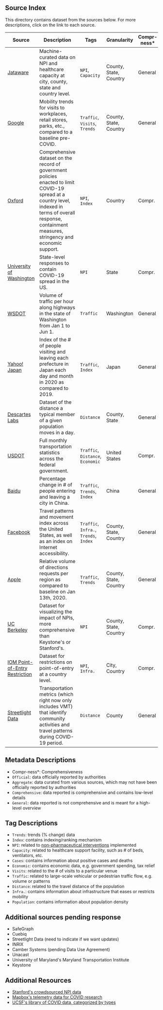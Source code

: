 ## Source Index
This directory contains dataset from the sources below. For more descriptions, click on the link to each source.

| Source | Description | Tags | Granularity | Compr-ness* | Source Type | Last Updated |
|-|-|-|-|-|-|-|
| [Jataware](https://github.com/jataware/covid-19-data) | Machine-curated data on NPI and healthcare capacity at city, county, state and country level. | `NPI`, `Capacity` | County, State, Country | General | Aggregate | - |
| [Google](https://www.google.com/covid19/mobility/) | Mobility trends for visits to workplaces, retail stores, parks, etc., compared to a baseline pre-COVID. | `Traffic`, `Visits`, `Trends` | County, State, Country | General | Aggregate | 05/25/2020 |
| [Oxford](https://github.com/OxCGRT/covid-policy-tracker) | Comprehensive dataset on the record of government policies enacted to limit COVID-19 spread at a country level, indexed in terms of overall response, containment measures, stringency and economic support. | `NPI`, `Index` | Country | Compr. | Official | - |
| [University of Washington](https://github.com/COVID19StatePolicy/SocialDistancing) | State-level responses to contain COVID-19 spread in the US. | `NPI` | State | Compr. | Official | - |
| [WSDOT](https://tracflow.wsdot.wa.gov/contourdata/brainscan) | Volume of traffic per hour along highways in the state of Washington from Jan 1 to Jun 1. | `Traffic` | Washington | General | Official | 06/01/2020 |
| [Yahoo! Japan](https://ds.yahoo.co.jp/report/) | Index of the # of people visiting and leaving each prefecture in Japan each day and month in 2020 as compared to 2019. | `Traffic`, `Index` | Japan | General | Aggregate | 06/01/2020 |
| [Descartes Labs](https://github.com/descarteslabs/DL-COVID-19) | Dataset of the distance a typical member of a given population moves in a day. | `Distance` | County, State | General | Aggregate | - |
| [USDOT](https://datahub.transportation.gov/Research-and-Statistics/Monthly-Transportation-Statistics/crem-w557) | Full monthly transportation statistics across the federal government. | `Traffic`, `Distance`, `Economic` | United States | Compr. | Official | 06/03/2020 |
| [Baidu](https://dataverse.harvard.edu/dataset.xhtml?persistentId=doi:10.7910/DVN/FAEZIO&version=16.1) | Percentage change in # of people entering and leaving a city in China. | `Traffic`, `Trends`, `Index` | China | General | Aggregate | 05/03/2020 |
| [Facebook](https://dataforgood.fb.com/) | Travel patterns and movement index across the United States, as well as an index on Internet accessibility. | `Traffic`, `Infra.`, `Trends`, `Index` | County, State, Country | General | Aggregate | 06/03/2020 |
| [Apple](https://www.apple.com/covid19/mobility) | Relative volume of directions requests per region as compared to baseline on Jan 13th, 2020. | `Traffic`, `Trends` | County, State, Country | General | Aggregate | 06/02/2020 |
| [UC Berkeley](https://covidvis.berkeley.edu/) | Dataset for visualizing the impact of NPIs, more comprehensive than Keystone's or Stanford's. | `NPI` | County, State, Country | Compr. | Aggregate | - |
| [IOM Point-of-Entry Restriction](https://data.humdata.org/dataset/country-point-of-entry-mobility-restriction-covid-19-iom-dtm) | Dataset for restrictions on point-of-entry at a country level. | `NPI`, `Infra.` | City, Country | Compr. | Aggregate | 05/28/2020 |
| [Streetlight Data](https://www.streetlightdata.com/covid-transportation-metrics/) | Transportation metrics (which right now only includes VMT) that identify community activities and travel patterns during COVID-19 period. | `Distance` | County | General | Aggregate | 06/04/2020 |

## Metadata Descriptions
- Compr-ness*: Comprehensiveness
- `Official`: data officially reported by authorities
- `Aggregate`: data curated from various sources, which may not have been officially reported by authorities
- `Comprehensive`: data reported is comprehensive and contains low-level details
- `General`: data reported is not comprehensive and is meant for a high-level overview

## Tag Descriptions
- `Trends`: trends (% change) data
- `Index`: contains indexing/ranking mechanism
- `NPI`: related to [non-pharmaceutical interventions](https://www.cdc.gov/nonpharmaceutical-interventions/index.html) implemented
- `Capacity`: related to healthcare support facility, such as # of beds, ventilators, etc.
- `Cases`: contains information about positive cases and deaths
- `Economic`: contains economic data, e.g. government spending, tax relief
- `Visits`: related to the # of visits to a particular venue
- `Traffic`: related to large-scale vehicular or pedestrian traffic flow, e.g. volume or patterns
- `Distance`: related to the travel distance of the population
- `Infra.`: contains information about infrastructure that eases or restricts mobility
- `Population`: contains information about population density

## Additional sources pending response
- SafeGraph
- Cuebiq
- Streetlight Data (need to indicate if we want updates)
- INRIX
- Camber Systems (pending Data Use Agreement)
- Unacast
- University of Maryland's Maryland Transportation Institute
- Keystone

## Additional Resources
- [Stanford's crowdsourced NPI data](http://hci.st/socialdistancing-dataset)
- [Mapbox's telemetry data for COVID research](https://blog.mapbox.com/support-for-covid-19-apps-497de40fee9c)
- [UCSF's library of COVID data, categorized by types](https://guides.ucsf.edu/COVID19/data)
